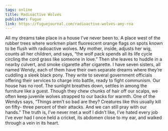 ```yaml
---
tags: online
title: Radioactive Wolves
publisher: Fugue
link: https://fuguejournal.com/radioactive-wolves-amy-roa
---
```

All my dreams take place in a house I’ve never been to.
A place west of the rubber trees where workmen plant fluorescent orange flags
on spots known to be flush with radioactive wolves.
My mother, inside, adjusts her wig, counts all her children,
and says, “the wolf pack spends all its life cycle circling the cord grass like someone in love.”
Then she leaves to huddle in a nearby culvert, and smoke cigarette after cigarette.
I have seven sisters, all named Wendy, each of them have their own separate dreams where
they’re cuddling a sleek black pony. They write to several government officials offering their
services to charge into battle, ready to fight communism.
Our house has no roof. The sunlight breathes down, settles in among the furniture like a guest.
Though they chew chunks of hair off our scalps,
we often keep juvenile wolves strapped to our backs for warmth.
One of the Wendys says, “Things aren’t so bad are they? Creatures like this usually kill on fifty-
three percent of their attacks. And we can still pray with our hands.”
The truth is, I’ve never met a wolf I didn’t like,
I’ve hated every job I’ve ever had I once held a cricket,
its abdomen close to my ear, and walked through a vein in its heart.